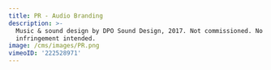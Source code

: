 ```yaml
---
title: PR - Audio Branding
description: >-
  Music & sound design by DPO Sound Design, 2017. Not commissioned. No copyright
  infringement intended.
image: /cms/images/PR.png
vimeoID: '222528971'
---
```





